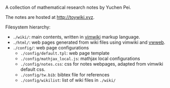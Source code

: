 A collection of mathematical research notes by Yuchen Pei.

The notes are hosted at http://toywiki.xyz.

Filesystem hierarchy:
* `./wiki/`: main contents, written in [vimwiki](https://github.com/vimwiki/vimwiki) markup language.
* `./html/`: web pages generated from wiki files using vimwiki and [vwweb](https://github.com/ycpei/vwweb).
* `./config/`: web page configurations
    * `./config/default.tpl`: web page template
    * `./config/mathjax_local.js`: mathjax local configurations
    * `./config/notes.css`: css for notes webpages, adapted from vimwiki default css.
    * `./config/tw.bib`: bibtex file for references
    * `./config/wikilist`: list of wiki files in `./wiki/`
